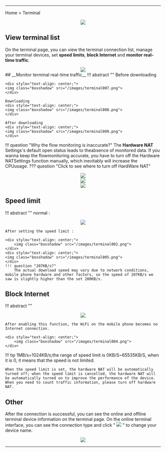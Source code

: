 <!--<style>
    .text {
        font-size: 21px; 
    }
</style>
-->
---
Home > Terminal 
	<div style="text-align: center;">
		<img class="boxshadow" src="/images/terminal00.png">
	</div>

## __View terminal list__ 
On the terminal page, you can view the terminal connection list, manage your terminal devices, set __speed limits__, __block Internet__ and __monitor real-time traffic__.

<div style="text-align: center;">
    <img class="boxshadow" src="/images/terminal006.png">
</div>
## __Monitor terminal real-time traffic__
!!! abstract ""
	Before downloading
	
	<div style="text-align: center;">
    <img class="boxshadow" src="/images/terminal007.png">
	</div>
	
	Downloading
	<div style="text-align: center;">
    <img class="boxshadow" src="/images/terminal008.png">
	</div>
	
	After downloading
	<div style="text-align: center;">
    <img class="boxshadow" src="/images/terminal009.png">
	</div>
!!! question "Why the flow monitoring is inaccurate?"
	The __Hardware NAT__ Settings's default open status leads to theabsence of monitored data. lf you wanna keep the flowmonitoring accurate, you have to turn off the Hardware NATSettings function manually, which inevitably will increase the CPUusage.
	??? question "Click to see where to turn off HardWare NAT"
		<div style="text-align: center;">
		<img class="boxshadow" src="/images/terminal010.png">
		</div>
		<div style="text-align: center;">
		<img class="boxshadow" src="/images/terminal011.png">
		</div>
		<div style="text-align: center;">
		<img class="boxshadow" src="/images/terminal012.png">
		</div>
## __Speed limit__	
!!! abstract ""
	normal :
	<div style="text-align: center;">
    <img class="boxshadow" src="/images/terminal001.png">
	</div>
	
	After setting the speed limit :
	
	<div style="text-align: center;">
		<img class="boxshadow" src="/images/terminal002.png">
	</div>
	<div style="text-align: center;">
	<img class="boxshadow" src="/images/terminal005.png">
	</div>
	!!! question "207KB/s?"
		The actual download speed may vary due to network conditions, mobile phone hardware and other factors, so the speed of 207KB/s we saw is slightly higher than the set 200KB/s.
	

## __Block Internet__
!!! abstract ""
	<div style="text-align: center;">
		<img class="boxshadow" src="/images/terminal003.png">
	</div>
	
	After enabling this function, the WiFi on the mobile phone becomes no Internet connection.
	
	<div style="text-align: center;">
		<img class="boxshadow" src="/images/terminal004.png">
	</div>
!!! tip
	1MB/s=1024KB/s;the range of speed limit is 0KB/S~65535KB/S, when it is 0, it means that the speed is not limited. 
	
	When the speed limit is set, the hardware NAT will be automatically turned off; when the speed limit is cancelled, the hardware NAT will be automatically turned on to improve the performance of the device. When you need to count traffic information, please turn off hardware NAT.	
## __Other__	
After the connection is successful, you can see the online and offline terminal device information on the terminal page. On the online terminal interface, you can see the connection type and click " <img src = "/images/qianbi.png"> " to change your device name.

<div style="text-align: center;">
    <img class="boxshadow" src="/images/terminal01.png">
</div>

---